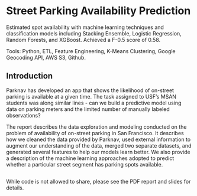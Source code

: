 # Street Parking Availability Prediction
Estimated spot availability with machine learning techniques and classification models including Stacking Ensemble, Logistic Regression, Random Forests, and XGBoost. Achieved a F-0.5 score of 0.58. <br>

Tools: Python, ETL, Feature Engineering, K-Means Clustering, Google Geocoding API, AWS S3, Github. <br>

## Introduction
Parknav has developed an app that shows the likelihood of on-street parking is available at a given time. The task assigned to USF’s MSAN students was along similar lines - can we build a predictive model using data on parking meters and the limited number of manually labeled observations? 

The report describes the data exploration and modeling conducted on the problem of availability of on-street parking in San Francisco. It describes how we cleaned the data provided by Parknav, used external information to augment our understanding of the data, merged two separate datasets, and generated several features to help our models learn better. We also provide a description of the machine learning approaches adopted to predict whether a particular street segment has parking spots available. 

##
While code is not allowed to share, please see the PDF report and slides for details.

